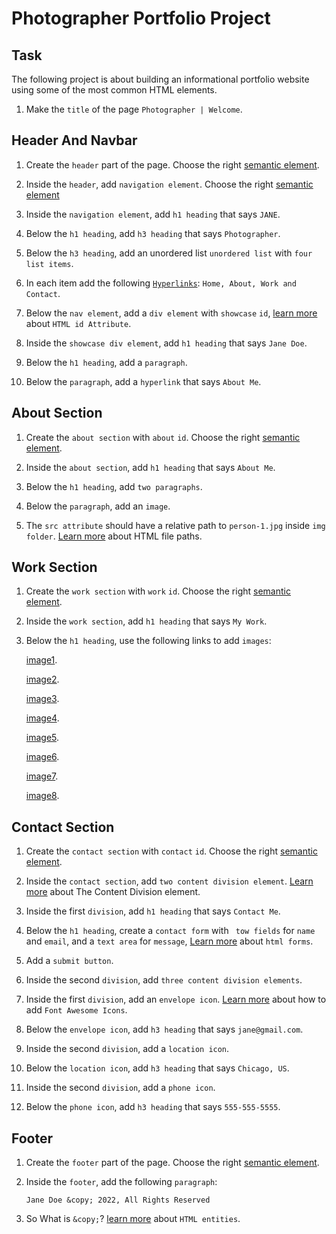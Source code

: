 # Photographer Portfolio Project

## Task

The following project is about building an informational portfolio website using some of the most common HTML elements.

1. Make the `title` of the page `Photographer | Welcome`.

## Header And Navbar

1. Create the `header` part of the page. Choose the right [semantic element](https://www.w3schools.com/html/html5_semantic_elements.asp).

2. Inside the `header`, add `navigation element`. Choose the right [semantic element](https://www.w3schools.com/html/html5_semantic_elements.asp)

3. Inside the `navigation element`, add `h1 heading` that says `JANE`.

4. Below the `h1 heading`, add `h3 heading` that says `Photographer`.

5.  Below the `h3 heading`, add an unordered list `unordered list` with `four list items`.

6. In each item add the following [`Hyperlinks`](https://www.w3schools.com/html/html_links.asp): `Home, About, Work and Contact`.

7. Below the `nav element`, add a `div element` with `showcase` `id`, [learn more](https://www.w3schools.com/html/html_id.asp) about `HTML id Attribute`.

8. Inside the `showcase div element`, add `h1 heading` that says `Jane Doe`.

9. Below the `h1 heading`, add a `paragraph`.

10. Below the `paragraph`, add a `hyperlink` that says `About Me`.

## About Section

1. Create the `about section` with `about` `id`. Choose the right [semantic element](https://www.w3schools.com/html/html5_semantic_elements.asp).

2. Inside the `about section`, add `h1 heading` that says `About Me`.

3. Below the `h1 heading`, add `two paragraphs`.

4. Below the `paragraph`, add an `image`.

5. The `src attribute` should have a relative path to `person-1.jpg` inside `img folder`. [Learn more](https://www.w3schools.com/html/html_filepaths.asp) about HTML file paths.

## Work Section

1. Create the `work section` with `work` `id`. Choose the right [semantic element](https://www.w3schools.com/html/html5_semantic_elements.asp).

2. Inside the `work section`, add `h1 heading` that says `My Work`.

3. Below the `h1 heading`, use the following links to add `images`:

   [image1](https://images.pexels.com/photos/8936638/pexels-photo-8936638.jpeg?auto=compress&cs=tinysrgb&w=1260&h=750&dpr=1).

   [image2](https://images.pexels.com/photos/12470876/pexels-photo-12470876.jpeg?auto=compress&cs=tinysrgb&w=1260&h=750&dpr=1).

   [image3](https://images.pexels.com/photos/17888752/pexels-photo-17888752/free-photo-of-noir-et-blanc-ville-nuit-rue.jpeg?auto=compress&cs=tinysrgb&w=1260&h=750&dpr=1).

   [image4](https://images.pexels.com/photos/18055320/pexels-photo-18055320/free-photo-of-homme-clairiere-silhouette-chapeau.jpeg?auto=compress&cs=tinysrgb&w=1260&h=750&dpr=1).

   [image5](https://images.pexels.com/photos/17781177/pexels-photo-17781177/free-photo-of-noir-et-blanc-sol-escargot-coquille.jpeg?auto=compress&cs=tinysrgb&w=1260&h=750&dpr=1).

   [image6](https://images.pexels.com/photos/15022109/pexels-photo-15022109/free-photo-of-femme-detente-lune-crepuscule.jpeg?auto=compress&cs=tinysrgb&w=1260&h=750&dpr=1).

   [image7](https://images.pexels.com/photos/10632140/pexels-photo-10632140.jpeg?auto=compress&cs=tinysrgb&w=1260&h=750&dpr=1).

   [image8](https://images.pexels.com/photos/16761979/pexels-photo-16761979/free-photo-of-paysage-nuages-village-batiments.jpeg?auto=compress&cs=tinysrgb&w=1260&h=750&dpr=1).

## Contact Section

1. Create the `contact section` with `contact` `id`. Choose the right [semantic element](https://www.w3schools.com/html/html5_semantic_elements.asp).

2. Inside the `contact section`, add `two content division element`. [Learn more](https://developer.mozilla.org/en-US/docs/Web/HTML/Element/div) about The Content Division element.

3. Inside the first `division`, add `h1 heading` that says `Contact Me`.

4. Below the `h1 heading`, create a `contact form` with ` tow fields` for `name` and `email`, and a `text area` for `message`, [Learn more](https://www.w3schools.com/html/html_forms.asp) about `html forms`.

5. Add a `submit button`.

6. Inside the second `division`, add `three content division elements`.

7. Inside the first `division`, add an `envelope icon`. [Learn more](https://www.w3schools.com/icons/fontawesome_icons_intro.asp) about how to add `Font Awesome Icons`.

8. Below the `envelope icon`, add `h3 heading` that says `jane@gmail.com`.

9. Inside the second `division`, add a `location icon`.

10. Below the `location icon`, add `h3 heading` that says `Chicago, US`.

11. Inside the second `division`, add a `phone icon`.

12. Below the `phone icon`, add `h3 heading` that says `555-555-5555`.

## Footer

1.  Create the `footer` part of the page. Choose the right [semantic element](https://www.w3schools.com/html/html5_semantic_elements.asp).

2.  Inside the `footer`, add the following `paragraph`:

        Jane Doe &copy; 2022, All Rights Reserved

3.  So What is `&copy;`? [learn more](https://www.w3schools.com/html/html_entities.asp) about `HTML entities`.
